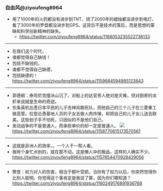 ### 自由风@ziyoufeng8964
- 用了1000年的火药都没有进步到TNT，烧了2000年的蜡烛都没进步到电灯，看了3000年的罗盘都没进步到GPS。这背后不是技术的落后，而是思想的蒙昧和科学创新精神的缺失。
  - https://twitter.com/ziyoufeng8964/status/1168053235522736133
---
- 在我们这个时代，
- 谁都觉得自己缺钱！
- 包括不缺钱的。
- 谁都不觉得自己缺德，
- 包括缺德的！
https://twitter.com/ziyoufeng8964/status/1159684594985123843
---
- 郭德纲：泰坦尼克撞冰山沉了，对船上的达官贵人绝对是灾难，但对厨房的龙虾来说就是生命的奇迹。
- 东条英机怂恿日本平民的儿子去神风敢死队，而他自己的三个儿子在三菱重工做高管。拉登怂恿基地人员的子女去做人肉炸弹，却把自己的儿子女儿送去欧美。这些刽子手不怕死，只因似的不是他们自己。
- 发动战争的不是普通人，而承担单价的却一定是普通人。
![](https://pbs.twimg.com/media/EBTHu0kUYAAWliN?format=jpg)
https://twitter.com/ziyoufeng8964/status/1158770615173570561
---
- 这就是非洲人的效率，。一个人干一帮人看。
- 我转个身忙点别的，就在那不动。这是懒人中的极品，这样的人确实不少。
https://twitter.com/ziyoufeng8964/status/1157654470928429056
---
- 樊登：权力对人的伤害，相当于额叶受损。当你有了权力以后，你突然觉得你比别人聪明。你觉得这个事肯定是我说了算，因为你们哪知道？
https://twitter.com/ziyoufeng8964/status/1160249176891936768